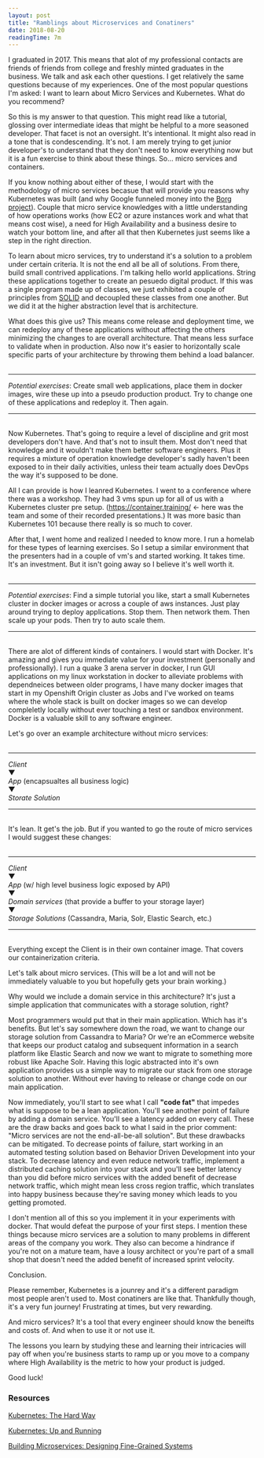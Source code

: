 ```yaml
---
layout: post
title: "Ramblings about Microservices and Conatiners"
date: 2018-08-20
readingTime: 7m
---
```


I graduated in 2017. This means that alot of my professional contacts are friends of friends from college and freshly minted graduates in the business. We talk and ask each other questions. I get relatively the same questions  because of my experiences. One of the most popular questions I'm asked: I want to learn about Micro Services and Kubernetes. What do you recommend?

So this is my answer to that question. This might read like a tutorial, glossing over intermediate ideas that might be helpful to a more seasoned developer. That facet is not an oversight. It's intentional. It might also read in a tone that is condescending. It's not. I am merely trying to get junior developer's to understand that they don't need to know everything now but it is a fun exercise to think about these things. So... micro services and containers.

If you know nothing about either of these, I would start with the methodology of micro services becasue that will provide you reasons why Kubernetes was built (and why Google funneled money into the [Borg project](https://kubernetes.io/blog/2015/04/borg-predecessor-to-kubernetes/)). Couple that micro service knowledges with a little understanding of how operations works (how EC2 or azure instances work and what that means cost wise), a need for High Availability and a business desire to watch your bottom line, and after all that then Kubernetes just seems like a step in the right direction.

To learn about micro services, try to understand it's a solution to a problem under certain criteria. It is not the end all be all of solutions. From there, build small contrived applications. I'm talking hello world applications. String these applications together to create an pesuedo digital product. If this was a single program made up of classes, we just exhibited a couple of principles from [SOLID](https://en.wikipedia.org/wiki/SOLID) and decoupled these classes from one another. But we did it at the higher abstraction level that is architecture. 

What does this give us? This means come release and deployment time, we can redeploy any of these applications without affecting the others minimizing the changes to are overall architecture. That means less surface to validate when in production. Also now it's easier to horizontally scale specific parts of your architecture by throwing them behind a load balancer.
<br><br>

***
*Potential exercises*: Create small web applications, place them in docker images, wire these up into a pseudo production product. Try to change one of these applications and redeploy it. Then again.

***
<br>
Now Kubernetes. That's going to require a level of discipline and grit most developers don't have. And that's not to insult them. Most don't need that knowledge and it wouldn't make them better software engineers. Plus it requires a mixture of operation knowledge developer's sadly haven't been exposed to in their daily activities, unless their team actually does DevOps the way it's supposed to be done.

All I can provide is how I leanred Kubernetes. I went to a conference where there was a workshop. They had 3 vms spun up for all of us with a Kubernetes cluster pre setup. (https://container.training/ <- here was the team and some of their recorded presentations.) It was more basic than Kubernetes 101 because there really is so much to cover.

After that, I went home and realized I needed to know more. I run a homelab for these types of learning exercises. So I setup a similar environment that the presenters had in a couple of vm's and started working. It takes time. It's an investment. But it isn't going away so I believe it's well worth it.
<br><br>

***
*Potential exercises*: Find a simple tutorial you like, start a small Kubernetes cluster in docker images or across a couple of aws instances. Just play around trying to deploy applications. Stop them. Then network them. Then scale up your pods. Then try to auto scale them.

***
<br>
There are alot of different kinds of containers. I would start with Docker. It's amazing and gives you immediate value for your investment (personally and professionally). I run a quake 3 arena server in docker, I run GUI applications on my linux workstation in docker to alleviate problems with dependneices between older programs, I have many docker images that start in my Openshift Origin cluster as Jobs and I've worked on teams where the whole stack is built on docker images so we can develop compleletly locally without ever touching a test or sandbox environment. Docker is a valuable skill to any software engineer.

Let's go over an example architecture without micro services:
<br><br>

***
*Client*
<br>▼
<br>*App* (encapsualtes all business logic)
<br>▼
<br>*Storate Solution*

***
<br>
It's lean. It get's the job. But if you wanted to go the route of micro services I would suggest these changes:
<br><br>

***
*Client*
<br>▼
<br>*App* (w/ high level business logic exposed by API)
<br>▼
<br>*Domain services* (that provide a buffer to your storage layer)
<br>▼
<br>*Storage Solutions* (Cassandra, Maria, Solr, Elastic Search, etc.)

***
<br>
Everything except the Client is in their own container image. That covers our containerization criteria.

Let's talk about micro services. (This will be a lot and will not be immediately valuable to you but hopefully gets your brain working.)

Why would we include a domain service in this architecture? It's just a simple application that communicates with a storage solution, right?

Most programmers would put that in their main application. Which has it's benefits. But let's say somewhere down the road, we want to change our storage solution from Cassandra to Maria? Or we're an eCommerce website that keeps our product catalog and subsequent information in a search platform like Elastic Search and now we want to migrate to something more robust like Apache Solr. Having this logic abstracted into it's own application provides us a simple way to migrate our stack from one storage solution to another. Without ever having to release or change code on our main application.

Now immediately, you'll start to see what I call __"code fat"__ that impedes what is suppose to be a lean application. You'll see another point of failure by adding a domain service. You'll see a latency added on every call. These are the draw backs and goes back to what I said in the prior comment: "Micro services are not the end-all-be-all solution". But these drawbacks can be mitigated. To decrease points of failure, start working in an automated testing solution based on Behavior Driven Development into your stack. To decrease latency and even reduce network traffic, implement a distributed caching solution into your stack and you'll see better latency than you did before micro services with the added benefit of decrease network traffic, which might mean less cross region traffic, which translates into happy business because they're saving money which leads to you getting promoted.

I don't mention all of this so you implement it in your experiments with docker. That would defeat the purpose of your first steps. I mention these things because micro services are a solution to many problems in different areas of the company you work. They also can become a hindrance if you're not on a mature team, have a lousy architect or you're part of a small shop that doesn't need the added benefit of increased sprint velocity.

Conclusion.
 
Please remember, Kubernetes is a jounrey and it's a different paradigm most people aren't used to. Most conatiners are like that. Thankfully though, it's a very fun journey! Frustrating at times, but very rewarding.

And micro services? It's a tool that every engineer should know the beneifts and costs of. And when to use it or not use it.

The lessons you learn by studying these and learning their intricacies will pay off when you're business starts to ramp up or you move to a company where High Availability is the metric to how your product is judged.

Good luck!

### Resources

[Kubernetes: The Hard Way](https://github.com/kelseyhightower/kubernetes-the-hard-way)

[Kubernetes: Up and Running](https://shop.oreilly.com/product/0636920043874.do)

[Building Microservices: Designing Fine-Grained Systems](https://www.amazon.com/Building-Microservices-Designing-Fine-Grained-Systems/dp/1491950358/ref=sr_1_3?ie=UTF8&qid=1533480576&sr=8-3&keywords=microservices)

